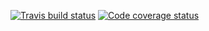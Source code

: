
[![Travis build status](https://travis-ci.org/tidylab/tidylab.boilerplate.svg?branch=master)](https://travis-ci.org/tidylab/tidylab.boilerplate) [![Code coverage status](https://travis-ci.org/tidylab/tidylab.boilerplate/branch/master/graph/badge.svg)](https://travis-ci.org/tidylab/tidylab.boilerplate)
